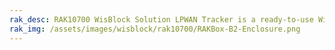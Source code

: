 ```yaml
---
rak_desc: RAK10700 WisBlock Solution LPWAN Tracker is a ready-to-use WisBlock Solution. It is a location tracker built with WisBlock modules - RAK4631 Core module, the RAK12500 GNSS location module, the RAK1906 environment sensor, and the RAK1904 3-axis acceleration sensor. It comes assembled in an IP65 enclosure.
rak_img: /assets/images/wisblock/rak10700/RAKBox-B2-Enclosure.png
---
```


<rk-redirect to="/Product-Categories/WisBlock/RAK10700/Overview/" />

